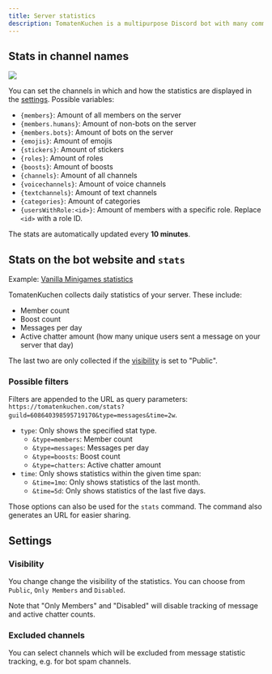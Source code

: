 ```yaml
---
title: Server statistics
description: TomatenKuchen is a multipurpose Discord bot with many common and innovative features for your server. Explains the setup and usage of server statistics.
---
```


## Stats in channel names

![](https://tomatenkuchen.com/assets/images/stats.webp)

You can set the channels in which and how the statistics are displayed in the [settings](https://tomatenkuchen.com/dashboard/settings).
Possible variables:
- `{members}`: Amount of all members on the server
- `{members.humans}`: Amount of non-bots on the server
- `{members.bots}`: Amount of bots on the server
- `{emojis}`: Amount of emojis
- `{stickers}`: Amount of stickers
- `{roles}`: Amount of roles
- `{boosts}`: Amount of boosts
- `{channels}`: Amount of all channels
- `{voicechannels}`: Amount of voice channels
- `{textchannels}`: Amount of text channels
- `{categories}`: Amount of categories
- `{usersWithRole:<id>}`: Amount of members with a specific role. Replace `<id>` with a role ID.

The stats are automatically updated every **10 minutes**.

## Stats on the bot website and `stats`

Example: [Vanilla Minigames statistics](https://tomatenkuchen.com/stats?guild=608640398595719170)

TomatenKuchen collects daily statistics of your server. These include:
- Member count
- Boost count
- Messages per day
- Active chatter amount (how many unique users sent a message on your server that day)

The last two are only collected if the [visibility](#visibility) is set to "Public".

### Possible filters

Filters are appended to the URL as query parameters: `https://tomatenkuchen.com/stats?guild=608640398595719170&type=messages&time=2w`.

- `type`: Only shows the specified stat type.
	- `&type=members`: Member count
	- `&type=messages`: Messages per day
	- `&type=boosts`: Boost count
	- `&type=chatters`: Active chatter amount
- `time`: Only shows statistics within the given time span:
	- `&time=1mo`: Only shows statistics of the last month.
	- `&time=5d`: Only shows statistics of the last five days.

Those options can also be used for the `stats` command. The command also generates an URL for easier sharing.

## Settings

### Visibility

You change change the visibility of the statistics. You can choose from `Public`, `Only Members` and `Disabled`.

Note that "Only Members" and "Disabled" will disable tracking of message and active chatter counts.

### Excluded channels

You can select channels which will be excluded from message statistic tracking, e.g. for bot spam channels.
